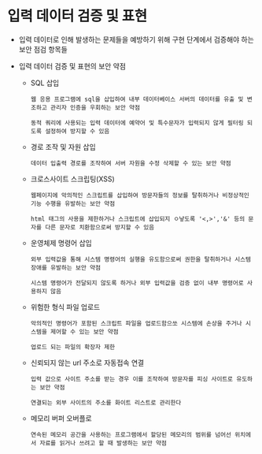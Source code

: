 # 입력 데이터 검증 및 표현

- 입력 데이터로 인해 발생하는 문제들을 예방하기 위해 구현 단계에서 검증해야 하는 보안 점검 항목들

- 입력 데이터 검증 및 표현의 보안 약점

  - SQL 삽입  

    ```
    웹 응용 프로그램에 sql을 삽입하여 내부 데이터베이스 서버의 데이터를 유출 및 변조하고 관리자 인증을 우회하는 보안 약점
    
    동적 쿼리에 사용되는 입력 데이터에 예약어 및 특수문자가 입력되지 않게 필터링 되도록 설정하여 방지할 수 있음
    ```

  - 경로 조작 및 자원 삽입

    ```
    데이터 입출력 경로를 조작하여 서버 자원을 수정 삭제할 수 있는 보안 약점
    ```

  - 크로스사이트 스크립팅(XSS)

    ```
    웹페이지에 악의적인 스크립트를 삽입하여 방문자들의 정보를 탈취하거나 비정상적인 기능 수행을 유발하는 보안 약점
    
    html 태그의 사용을 제한하거나 스크립트에 삽입되지 ㅇ낳도록 '<,>','&' 등의 문자를 다른 문자로 치환함으로써 방지할 수 있음
    ```

  - 운영체제 명령어 삽입

    ```
    외부 입력값을 통해 시스템 명령어의 실행을 유도함으로써 권한을 탈취하거나 시스템 장애를 유발하는 보안 약점
    
    시스템 명령어가 전달되지 않도록 하거나 외부 입력값을 검증 없이 내부 명령어로 사용하지 않음
    ```

  - 위험한 형식 파일 업로드

    ```
    악의적인 명령어가 포함된 스크립트 파일을 업로드함으쏘 시스템에 손상을 주거나 시스템을 제어할 수 있는 보안 약점
    
    업로드 되는 파일의 확장자 제한
    ```

  - 신뢰되지 않는 url 주소로 자동접속 연결

    ```
    입력 값으로 사이트 주소를 받는 경우 이를 조작하여 방문자를 피싱 사이트로 유도하는 보안 약점
    
    연결되는 외부 사이트의 주소를 화이트 리스트로 관리한다
    ```

  - 메모리 버퍼 오버플로

    ```
    연속된 메모리 공간을 사용하는 프로그램에서 할당된 메모리의 범위를 넘어선 위치에서 자료를 읽거나 쓰려고 할 때 발생하는 보안 약점
    ```

    

